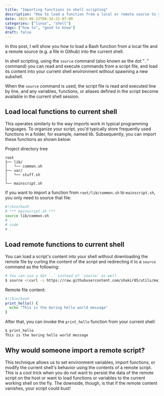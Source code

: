 ```yaml
---
title: "Importing functions in shell scripting"
description: "How to load a function from a local or remote source to your current shell"
date: 2023-06-22T08:34:22-07:00
categories: ["linux", "shell"]
tags: ["how to", "good to know"]
draft: false
---
```


In this post, I will show you how to load a Bash function from a local file and a remote source (e.g. a file in Github) into the current shell.

In shell scripting, using the `source` command (also known as the dot "`.`" command) you can  read and execute commands from a script file, and load its content into your current shell environment without spawning a new subshell.

When the `source` command is used, the script file is read and executed line by line, and any variables, functions, or aliases defined in the script become available in the current shell session.

## Load local functions to current shell

This operates similarly to the way imports work in typical programming languages. To organize your script, you'd typically store frequently used functions in a folder, for example, named lib. Subsequently, you can import these functions as shown below:

Project directory tree

```text
root
├── lib/
│   └── common.sh
├── var/
│   └── stuff.sh
│
└── mainscript.sh
```

If you want to import a function from `root/lib/common.sh` to `mainscript.sh`, you only need to source that file:

```sh
#!/bin/bash
# *** mainscript.sh ***
source lib/common.sh
# .
# code
# .
```

## Load remote functions to current shell

You can load a script's content into your shell without downloading the remote file by curling the content of the script and redirecting it to a `source` command as the following:

```sh
# You can use a dot `.` instead of `source` as well
$ source <(curl -s https://raw.githubusercontent.com/shakir85/utils/main/print_hello)
```

Remote file content:

```sh
#!/bin/bash
print_hello() {
  echo "This is the boring hello world message"
}

```

After that, you can invoke the `print_hello` function from your current shell:

```sh
$ print_hello
This is the boring hello world message
```

## Why would someone import a remote script?

This technique allows us to set environment variables, import functions, or modify the current shell's behavior using the contents of a remote script. This is a cool trick when you do not want to persist the data of the remote script on the host or want to load functions or variables to the current working shell on the fly. The downside, though, is that if the remote content vanishes, your script could bust!
